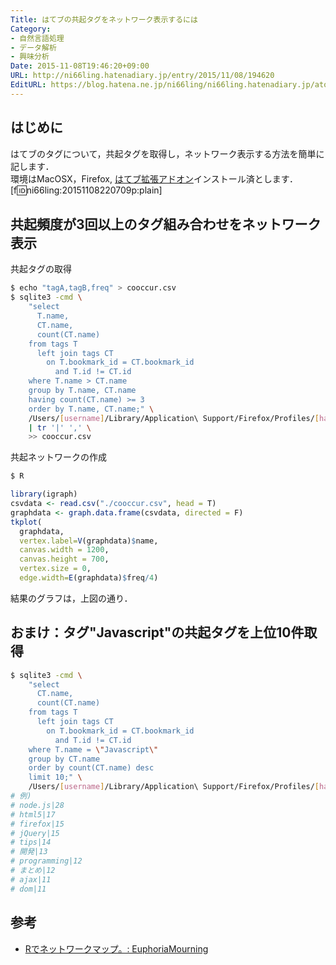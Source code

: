 ```yaml
---
Title: はてブの共起タグをネットワーク表示するには
Category:
- 自然言語処理
- データ解析
- 興味分析
Date: 2015-11-08T19:46:20+09:00
URL: http://ni66ling.hatenadiary.jp/entry/2015/11/08/194620
EditURL: https://blog.hatena.ne.jp/ni66ling/ni66ling.hatenadiary.jp/atom/entry/6653458415127384928
---
```


## はじめに
はてブのタグについて，共起タグを取得し，ネットワーク表示する方法を簡単に記します．  
環境はMacOSX，Firefox, [はてブ拡張アドオン](http://b.hatena.ne.jp/guide/firefox_addon)インストール済とします．
[f:id:ni66ling:20151108220709p:plain]

## 共起頻度が3回以上のタグ組み合わせをネットワーク表示
共起タグの取得
``` sh
$ echo "tagA,tagB,freq" > cooccur.csv
$ sqlite3 -cmd \
    "select 
      T.name, 
      CT.name, 
      count(CT.name) 
    from tags T 
      left join tags CT 
        on T.bookmark_id = CT.bookmark_id 
          and T.id != CT.id 
    where T.name > CT.name 
    group by T.name, CT.name 
    having count(CT.name) >= 3
    order by T.name, CT.name;" \
    /Users/[username]/Library/Application\ Support/Firefox/Profiles/[hash].default/hatenabookmark/[hatenabookmark_id]/bookmark.sqlite </dev/null \
    | tr '|' ',' \
    >> cooccur.csv
```

共起ネットワークの作成
```sh
$ R
```
```r
library(igraph)
csvdata <- read.csv("./cooccur.csv", head = T)
graphdata <- graph.data.frame(csvdata, directed = F)
tkplot(
  graphdata, 
  vertex.label=V(graphdata)$name, 
  canvas.width = 1200, 
  canvas.height = 700, 
  vertex.size = 0, 
  edge.width=E(graphdata)$freq/4)
```
結果のグラフは，上図の通り．

## おまけ：タグ"Javascript"の共起タグを上位10件取得
```sh
$ sqlite3 -cmd \
    "select
      CT.name,
      count(CT.name)
    from tags T
      left join tags CT 
        on T.bookmark_id = CT.bookmark_id 
          and T.id != CT.id 
    where T.name = \"Javascript\" 
    group by CT.name 
    order by count(CT.name) desc
    limit 10;" \
    /Users/[username]/Library/Application\ Support/Firefox/Profiles/[hash].default/hatenabookmark/[hatenabookmark_id]/bookmark.sqlite </dev/null
# 例)
# node.js|28
# html5|17
# firefox|15
# jQuery|15
# tips|14
# 開発|13
# programming|12
# まとめ|12
# ajax|11
# dom|11
```

## 参考
* [Rでネットワークマップ。: EuphoriaMourning](http://eu-mour.cocolog-nifty.com/euphoria_mourningblog/2010/09/r-1756.html)
